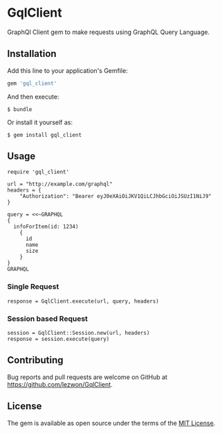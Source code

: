 # GqlClient

GraphQl Client gem to make requests using GraphQL Query Language.

## Installation

Add this line to your application's Gemfile:

```ruby
gem 'gql_client'
```

And then execute:

    $ bundle

Or install it yourself as:

    $ gem install gql_client

## Usage
```
require 'gql_client'

url = "http://example.com/graphql"
headers = {
    "Authorization": "Bearer eyJ0eXAiOiJKV1QiLCJhbGciOiJSUzI1NiJ9"
}

query = <<~GRAPHQL
{
  infoForItem(id: 1234) 
    {
      id
      name
      size
    }
}
GRAPHQL
```
### Single Request
```
response = GqlClient.execute(url, query, headers)
```

### Session based Request

```
session = GqlClient::Session.new(url, headers)
response = session.execute(query)
```

## Contributing

Bug reports and pull requests are welcome on GitHub at https://github.com/lezwon/GqlClient.

## License

The gem is available as open source under the terms of the [MIT License](https://opensource.org/licenses/MIT).